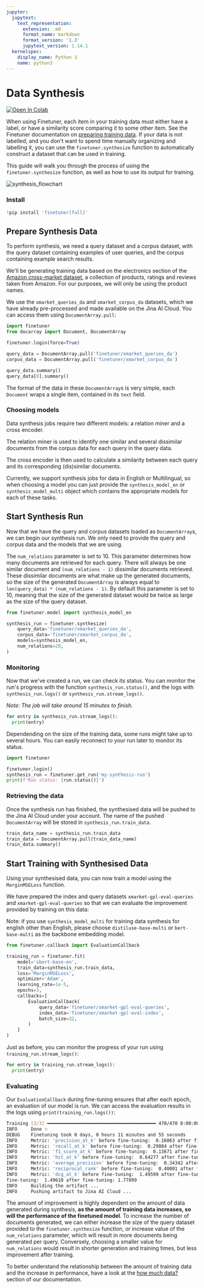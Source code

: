 ```yaml
---
jupyter:
  jupytext:
    text_representation:
      extension: .md
      format_name: markdown
      format_version: '1.3'
      jupytext_version: 1.14.1
  kernelspec:
    display_name: Python 3
    name: python3
---
```


<!-- #region id="RDjy9CrsuHH5" -->
# Data Synthesis

<a href="https://colab.research.google.com/drive/1sX5K0eophlHXu1S7joysZJUj1zfh28Gi?usp=sharing"><img alt="Open In Colab" src="https://colab.research.google.com/assets/colab-badge.svg"></a>

When using Finetuner, each item in your training data must either have a label, or have a similarity score comparing it to some other item. See the Finetuner documentation on [preparing training data](https://finetuner.jina.ai/walkthrough/create-training-data/).
If your data is not labelled, and you don't want to spend time manually organizing and labelling it, you can use the `finetuner.synthesize` function to automatically construct a dataset that can be used in training.

This guide will walk you through the process of using the `finetuner.synthesize` function, as well as how to use its output for training.

![synthesis_flowchart](https://user-images.githubusercontent.com/58855099/240291609-5b3711d6-7c1b-4656-882e-5de9b488d395.png)


### Install
<!-- #endregion -->

```python id="S2JbPtGVRVMo"
!pip install 'finetuner[full]'
```

<!-- #region id="IRctQj4-zF9V" -->
## Prepare Synthesis Data
To perform synthesis, we need a query dataset and a corpus dataset, with the query dataset containing examples of user queries, and the corpus containing example search results.

We'll be generating training data based on the electronics section of the [Amazon cross-market dataset](https://xmrec.github.io/data/us/), a collection of products, ratings and reviews taken from Amazon. For our purposes, we will only be using the product names.  

We use the `xmarket_queries_da` and `xmarket_corpus_da` datasets, which we have already pre-processed and made available on the Jina AI Cloud. You can access them using `DocumentArray.pull`:
<!-- #endregion -->

```python id="Srywu6C3YB0c"
import finetuner
from docarray import Document, DocumentArray

finetuner.login(force=True)
```

```python id="hupAvfrwXJFk"
query_data = DocumentArray.pull('finetuner/xmarket_queries_da')
corpus_data = DocumentArray.pull('finetuner/xmarket_corpus_da')

query_data.summary()
query_data[0].summary()
```

<!-- #region id="Xv1Qz1Q3mYu1" -->
The format of the data in these `DocumentArray`s is very simple, each `Document` wraps a single item, contained in its `text` field.
<!-- #endregion -->

<!-- #region id="pLoVzibX6BB8" -->
### Choosing models
Data synthesis jobs require two different models: a relation miner and a cross encoder.  

The relation miner is used to identify one similar and several dissimilar documents from the corpus data for each query in the query data.  

The cross encoder is then used to calculate a similarity between each query and its corresponding (dis)similar documents.  

Currently, we support synthesis jobs for data in English or Multilingual, so when choosing a model you can just provide the `synthesis_model_en` or `synthesis_model_multi` object which contains the appropriate models for each of these tasks.
<!-- #endregion -->

<!-- #region id="KXtNctnH50AI" -->
## Start Synthesis Run
Now that we have the query and corpus datasets loaded as `DocumentArray`s, we can begin our synthesis run. We only need to provide the query and corpus data and the models that we are using.  

The `num_relations` parameter is set to 10. This parameter determines how many documents are retrieved for each query. There will always be one similar document and `(num_relations - 1)` dissimilar documents retrieved. These dissimilar documents are what make up the generated documents, so the size of the generated `DocumentArray` is always equal to `len(query_data) * (num_relations - 1)`. By default this parameter is set to 10, meaning that the size of the generated dataset would be twice as large as the size of the query dataset.
<!-- #endregion -->

```python id="7_EmudwyZlCO"
from finetuner.model import synthesis_model_en

synthesis_run = finetuner.synthesize(
    query_data='finetuner/xmarket_queries_da',
    corpus_data='finetuner/xmarket_corpus_da',
    models=synthesis_model_en,
    num_relations=20,
)

```

<!-- #region id="93yAUv4q-FQO" -->
### Monitoring

Now that we've created a run, we can check its status. You can monitor the run's progress with the function `synthesis_run.status()`, and the logs with `synthesis_run.logs()` or `synthesis_run.stream_logs()`. 

*Note: The job will take around 15 minutes to finish.*
<!-- #endregion -->

```python id="bZWaP1hbiA-g"
for entry in synthesis_run.stream_logs():
  print(entry)
```

<!-- #region id="wZL1O-YK-8kG" -->
Dependending on the size of the training data, some runs might take up to several hours. You can easily reconnect to your run later to monitor its status.

```python
import finetuner

finetuner.login()
synthesis_run = finetuner.get_run('my-synthesis-run')
print(f'Run status: {run.status()}')
```
<!-- #endregion -->

<!-- #region id="DoOuKaDU_F8U" -->
### Retrieving the data

Once the synthesis run has finished, the synthesised data will be pushed to the Jina AI Cloud under your account. The name of the pushed `DocumentArray` will be stored in `synthesis_run.train_data`.
<!-- #endregion -->

```python id="i6iiKEf7nyMM"
train_data_name = synthesis_run.train_data
train_data = DocumentArray.pull(train_data_name)
train_data.summary()
```

<!-- #region id="cisFVD3o_bx3" -->
## Start Training with Synthesised Data

Using your synthesised data, you can now train a model using the `MarginMSELoss` function.  

 We have prepared the index and query datasets `xmarket-gpl-eval-queries` and `xmarket-gpl-eval-queries` so that we can evaluate the improvement provided by training on this data:

 Note: if you use `synthesis_model_multi` for training data synthesis for english other than English, please choose `distiluse-base-multi` or `bert-base-multi` as the backbone embedding model.
<!-- #endregion -->

```python id="ebfxt4NStvvg"
from finetuner.callback import EvaluationCallback

training_run = finetuner.fit(
    model='sbert-base-en',
    train_data=synthesis_run.train_data,
    loss='MarginMSELoss',
    optimizer='Adam',
    learning_rate=1e-5,
    epochs=3,
    callbacks=[
        EvaluationCallback(
            query_data='finetuner/xmarket-gpl-eval-queries',
            index_data='finetuner/xmarket-gpl-eval-index',
            batch_size=32,
        )
    ]
)
```

<!-- #region id="ubApI8OxARz3" -->
Just as before, you can monitor the progress of your run using `training_run.stream_logs()`:
<!-- #endregion -->

```python id="5tXpHElN4zzg"
for entry in training_run.stream_logs():
  print(entry)
```

<!-- #region id="UcB3Fyk5Ao6T" -->
### Evaluating

Our `EvaluationCallback` during fine-tuning ensures that after each epoch, an evaluation of our model is run. We can access the evaluation results in the logs using `print(training_run.logs())`:

```bash
Training [3/3] ━━━━━━━━━━━━━━━━━━━━━━━━━━━━━━━━━━━━━━━━ 470/470 0:00:00 0:02:34 • loss: 5.191
INFO     Done ✨                                                                              __main__.py:192
DEBUG    Finetuning took 0 days, 0 hours 11 minutes and 55 seconds                            __main__.py:194
INFO     Metric: 'precision_at_k' before fine-tuning:  0.16063 after fine-tuning: 0.20824     __main__.py:207
INFO     Metric: 'recall_at_k' before fine-tuning:  0.29884 after fine-tuning: 0.39044        __main__.py:207
INFO     Metric: 'f1_score_at_k' before fine-tuning:  0.13671 after fine-tuning: 0.18335      __main__.py:207
INFO     Metric: 'hit_at_k' before fine-tuning:  0.64277 after fine-tuning: 0.70012           __main__.py:207
INFO     Metric: 'average_precision' before fine-tuning:  0.34342 after fine-tuning: 0.41825  __main__.py:207
INFO     Metric: 'reciprocal_rank' before fine-tuning:  0.40001 after fine-tuning: 0.47258    __main__.py:207
INFO     Metric: 'dcg_at_k' before fine-tuning:  1.49599 after fine-tuning: 1.89955           __main__.py:207
fine-tuning:  1.49618 after fine-tuning: 1.77899
INFO     Building the artifact ...                                                            __main__.py:231
INFO     Pushing artifact to Jina AI Cloud ...                                                __main__.py:260
```

The amount of improvement is highly dependent on the amount of data generated during synthesis, **as the amount of training data increases, so will the performance of the finetuned model**. To increase the number of documents generated, we can either increase the size of the query dataset provided to the `finetuner.synthesize` function, or increase value of the `num_relations` parameter, which will result in more documents being generated per query. Conversely, choosing a smaller value for `num_relations` would result in shorter generation and training times, but less improvement after training.
  
To better understand the relationship between the amount of training data and the increase in performance, have a look at the [how much data?](https://finetuner.jina.ai/advanced-topics/budget/) section of our documentation.

<!-- #endregion -->

```python id="521y_tPFXM6C"

```
